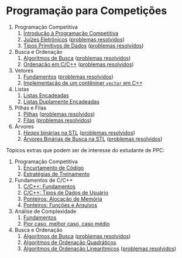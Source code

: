 # Programação para Competições

1. Programação Competitiva
    1. [Introdução à Programação Competitiva](Introducao/slides/introducao_a_programacao_competitiva/introducao_a_programacao_competitiva.pdf)
    1. [Juízes Eletrônicos](Introducao/slides/juizes_eletronicos/juizes_eletronicos.pdf) ([problemas resolvidos](problems/juizes_eletronicos/juizes_eletronicos.pdf))
    1. [Tipos Primitivos de Dados](Introducao/slides/tipos_primitivos/tipos_primitivos.pdf) ([problemas resolvidos](problems/tipos_primitivos/tipos_primitivos.pdf))
1. Busca e Ordenação
    1. [Algoritmos de Busca](Introducao/slides/algoritmos_de_busca/algoritmos_de_busca.pdf) ([problemas resolvidos](problems/algoritmos_de_busca/algoritmos_de_busca.pdf))
    1. [Ordenação em C/C++](slides/ordenacao_em_Cpp/ordenacao_em_Cpp.pdf) ([problemas resolvidos](problems/ordenacao_em_Cpp/ordenacao_em_Cpp.pdf))
1. Vetores
    1. [Fundamentos](Estruturas_de_Dados/slides/vetores_fundamentos/vetores_fundamentos.pdf) ([problemas resolvidos](Estruturas_de_Dados/problems/vetores_fundamentos/vetores_fundamentos.pdf))
    1. [Implementação de um contêniner `vector` em C++](Estruturas_de_Dados/slides/vetores_implementacao/vetores_implementacao.pdf) 
1. Listas
    1. [Listas Encadeadas](Estruturas_de_Dados/slides/LE-1/LE-1.pdf)
    1. [Listas Duplamente Encadeadas](Estruturas_de_Dados/slides/LE-2/LE-2.pdf)
1. Pilhas e Filas
    1. [Pilhas](Estruturas_de_Dados/slides/pilhas/pilhas.pdf) ([problemas resolvidos](problems/pilhas/PF-2.pdf))
    1. [Filas](Estruturas_de_Dados/slides/filas/filas.pdf) ([problemas resolvidos](problems/filas/filas.pdf))
1. Árvores
    1. [_Heaps_ binárias na STL](Estruturas_de_Dados/slides/heaps-stl/heaps-stl.pdf) ([problemas resolvidos](Estruturas_de_Dados/problems/heaps-stl/heaps-stl.pdf))
    1. [Árvores Binárias de Busca na STL](Estruturas_de_Dados/slides/arvore_binaria_de_busca-stl/arvore_binaria_de_busca-stl.pdf) ([problemas resolvidos](Estruturas_de_Dados/problems/arvore_binaria_de_busca-stl/arvore_binaria_de_busca-stl.pdf))

Tópicos extras que podem ser de interesse do estudante de PPC:

1. Programação Competitiva
    1. [Encurtamento de Código](Introducao/slides/PI-4/PI-4.pdf)
    1. [Estratégias de Treinamento](Introducao/slides/PI-5/PI-5.pdf)
1. Fundamentos de C/C++
    1. [C/C++: Fundamentos](Introducao/slides/RC-1/RC-1.pdf)
    1. [C/C++: Tipos de Dados de Usuário](Introducao/slides/RC-2/RC-2.pdf)
    1. [Ponteiros: Alocação de Memória](Introducao/slides/PT-1/PT-1.pdf)
    1. [Ponteiros: Funções e Arquivos](Introducao/slides/PT-2/PT-2.pdf)
1. Análise de Complexidade
    1. [Fundamentos](Introducao/slides/analise_de_complexidade-fundamentos/analise_de_complexidade-fundamentos.pdf)
    1. [Pior caso, melhor caso, caso médio](Introducao/slides/analise_de_complexidade-calculo/analise_de_complexidade-calculo.pdf)
1. Busca e Ordenação
    1. [Algoritmos de Busca](Introducao/slides/algoritmos_de_busca/algoritmos_de_busca.pdf) ([problemas resolvidos](problems/algoritmos_de_busca/algoritmos_de_busca.pdf))
    1. [Algoritmos de Ordenação Quadráticos](slides/algoritmos_de_ordenacao_quadraticos/algoritmos_de_ordenacao_quadraticos.pdf)
    1. [Algoritmos de Ordenação Linearítmicos](slides/algoritmos_de_ordenacao_linearitmicos/algoritmos_de_ordenacao_linearitmicos.pdf) ([problemas resolvidos](problems/algoritmos_de_ordenacao_linearitmicos/algoritmos_de_ordenacao_linearitmicos.pdf))
